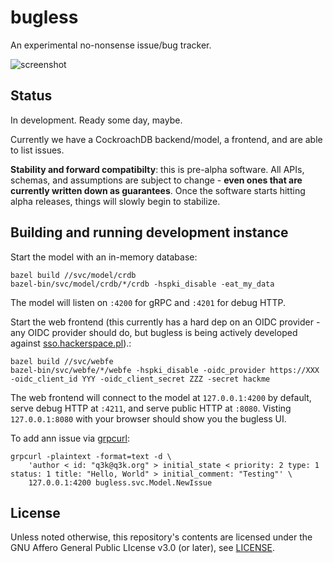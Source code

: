 bugless
=======

An experimental no-nonsense issue/bug tracker.

![screenshot](https://q3k.org/u/2ab3c1919cbac35c9a81f0788cf7d7e51a1cbeb1f2cf271b04b7ce9955db4100.png)

Status
------

In development. Ready some day, maybe.

Currently we have a CockroachDB backend/model, a frontend, and are able to list
issues.

**Stability and forward compatibilty**: this is pre-alpha software. All APIs,
schemas, and assumptions are subject to change - **even ones that are currently
written down as guarantees**. Once the software starts hitting alpha releases,
things will slowly begin to stabilize.


Building and running development instance
-----------------------------------------

Start the model with an in-memory database:

    bazel build //svc/model/crdb
    bazel-bin/svc/model/crdb/*/crdb -hspki_disable -eat_my_data

The model will listen on `:4200` for gRPC and `:4201` for debug HTTP.

Start the web frontend (this currently has a hard dep on an OIDC provider - any OIDC provider should do, but bugless is being actively developed against [sso.hackerspace.pl](https://sso.hackerspace.pl/)).:

    bazel build //svc/webfe
    bazel-bin/svc/webfe/*/webfe -hspki_disable -oidc_provider https://XXX -oidc_client_id YYY -oidc_client_secret ZZZ -secret hackme

The web frontend will connect to the model at `127.0.0.1:4200` by default,
serve debug HTTP at `:4211`, and serve public HTTP at `:8080`. Visting
`127.0.0.1:8080` with your browser should show you the bugless UI.

To add ann issue via [grpcurl](https://github.com/fullstorydev/grpcurl):

    grpcurl -plaintext -format=text -d \
        'author < id: "q3k@q3k.org" > initial_state < priority: 2 type: 1 status: 1 title: "Hello, World" > initial_comment: "Testing"' \
        127.0.0.1:4200 bugless.svc.Model.NewIssue


License
-------

Unless noted otherwise, this repository's contents are licensed under the GNU
Affero General Public LIcense v3.0 (or later), see [LICENSE](LICENSE).

